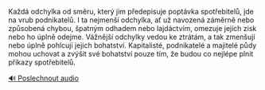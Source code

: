 
Každá odchylka od směru, který jim předepisuje poptávka spotřebitelů, jde na vrub podnikatelů. I ta nejmenší odchylka, ať už navozená záměrně nebo způsobená chybou, špatným odhadem nebo lajdáctvím, omezuje jejich zisk nebo ho úplně odejme. Vážnější odchylky vedou ke ztrátám, a tak zmenšují nebo úplně pohlcují jejich bohatství. Kapitalisté, podnikatelé a majitelé půdy mohou uchovat a zvýšit své bohatství pouze tím, že budou co nejlépe plnit příkazy spotřebitelů.

[🔊 Poslechnout audio](/data/7-paragraphs/audio/chapter_55/para_001-Kad-odchylka-od-smru-kter-jim-pedepisuje-pop.mp3)
